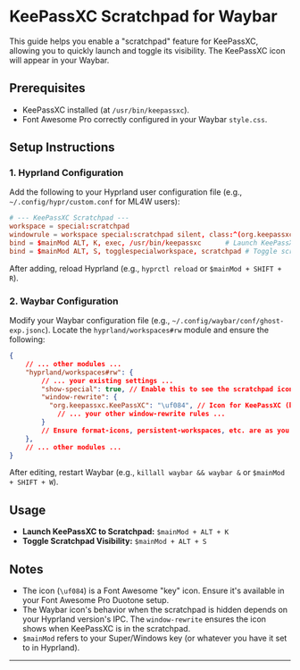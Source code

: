 # KeePassXC Scratchpad for Waybar

This guide helps you enable a "scratchpad" feature for KeePassXC, allowing you to quickly launch and toggle its visibility. The KeePassXC icon will appear in your Waybar.

## Prerequisites

*   KeePassXC installed (at `/usr/bin/keepassxc`).
*   Font Awesome Pro correctly configured in your Waybar `style.css`.

## Setup Instructions

### 1. Hyprland Configuration

Add the following to your Hyprland user configuration file (e.g., `~/.config/hypr/custom.conf` for ML4W users):

```conf
# --- KeePassXC Scratchpad ---
workspace = special:scratchpad
windowrule = workspace special:scratchpad silent, class:^(org.keepassxc.KeePassXC)$
bind = $mainMod ALT, K, exec, /usr/bin/keepassxc      # Launch KeePassXC to scratchpad
bind = $mainMod ALT, S, togglespecialworkspace, scratchpad # Toggle scratchpad visibility
```

After adding, reload Hyprland (e.g., `hyprctl reload` or `$mainMod + SHIFT + R`).

### 2. Waybar Configuration

Modify your Waybar configuration file (e.g., `~/.config/waybar/conf/ghost-exp.jsonc`).
Locate the `hyprland/workspaces#rw` module and ensure the following:

```json
{
    // ... other modules ...
    "hyprland/workspaces#rw": {
        // ... your existing settings ...
        "show-special": true, // Enable this to see the scratchpad icon
        "window-rewrite": {
          "org.keepassxc.KeePassXC": "\uf084", // Icon for KeePassXC (key icon)
            // ... your other window-rewrite rules ...
        }
        // Ensure format-icons, persistent-workspaces, etc. are as you need them.
    },
    // ... other modules ...
}
```

After editing, restart Waybar (e.g., `killall waybar && waybar &` or `$mainMod + SHIFT + W`).

## Usage

*   **Launch KeePassXC to Scratchpad:** `$mainMod + ALT + K`
*   **Toggle Scratchpad Visibility:** `$mainMod + ALT + S`

## Notes

*   The icon (`\uf084`) is a Font Awesome "key" icon. Ensure it's available in your Font Awesome Pro Duotone setup.
*   The Waybar icon's behavior when the scratchpad is hidden depends on your Hyprland version's IPC. The `window-rewrite` ensures the icon shows when KeePassXC is in the scratchpad.
*   `$mainMod` refers to your Super/Windows key (or whatever you have it set to in Hyprland).

---

